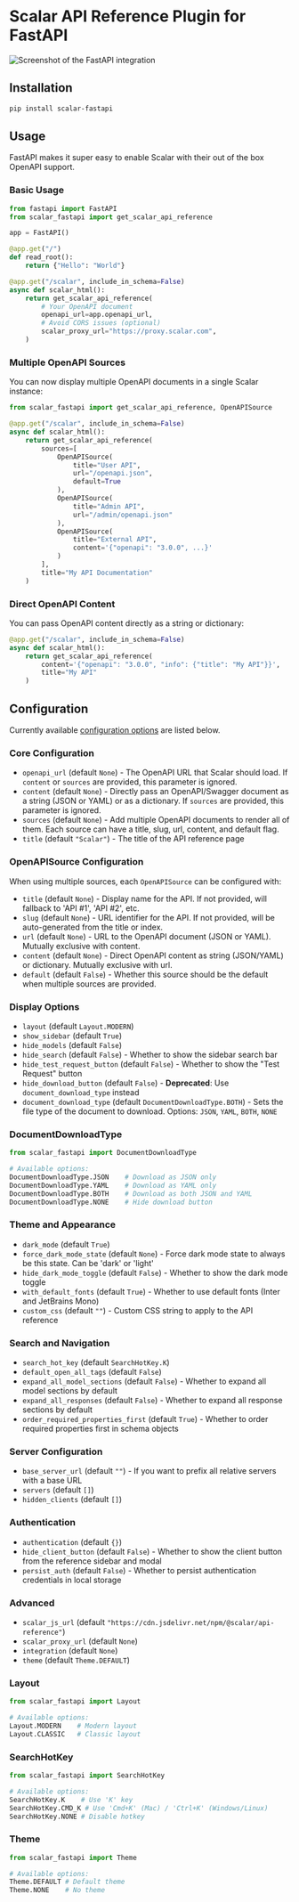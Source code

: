 # Scalar API Reference Plugin for FastAPI

![Screenshot of the FastAPI integration](/screenshots/fastapi.png)

## Installation

```bash
pip install scalar-fastapi
```

## Usage

FastAPI makes it super easy to enable Scalar with their out of the box OpenAPI support.

### Basic Usage

```python
from fastapi import FastAPI
from scalar_fastapi import get_scalar_api_reference

app = FastAPI()

@app.get("/")
def read_root():
    return {"Hello": "World"}

@app.get("/scalar", include_in_schema=False)
async def scalar_html():
    return get_scalar_api_reference(
        # Your OpenAPI document
        openapi_url=app.openapi_url,
        # Avoid CORS issues (optional)
        scalar_proxy_url="https://proxy.scalar.com",
    )
```

### Multiple OpenAPI Sources

You can now display multiple OpenAPI documents in a single Scalar instance:

```python
from scalar_fastapi import get_scalar_api_reference, OpenAPISource

@app.get("/scalar", include_in_schema=False)
async def scalar_html():
    return get_scalar_api_reference(
        sources=[
            OpenAPISource(
                title="User API",
                url="/openapi.json",
                default=True
            ),
            OpenAPISource(
                title="Admin API",
                url="/admin/openapi.json"
            ),
            OpenAPISource(
                title="External API",
                content='{"openapi": "3.0.0", ...}'
            )
        ],
        title="My API Documentation"
    )
```

### Direct OpenAPI Content

You can pass OpenAPI content directly as a string or dictionary:

```python
@app.get("/scalar", include_in_schema=False)
async def scalar_html():
    return get_scalar_api_reference(
        content='{"openapi": "3.0.0", "info": {"title": "My API"}}',
        title="My API"
    )
```

## Configuration

Currently available [configuration options](https://guides.scalar.com/scalar/scalar-api-references/configuration) are listed below.

### Core Configuration

- `openapi_url` (default `None`) - The OpenAPI URL that Scalar should load. If `content` or `sources` are provided, this parameter is ignored.
- `content` (default `None`) - Directly pass an OpenAPI/Swagger document as a string (JSON or YAML) or as a dictionary. If `sources` are provided, this parameter is ignored.
- `sources` (default `None`) - Add multiple OpenAPI documents to render all of them. Each source can have a title, slug, url, content, and default flag.
- `title` (default `"Scalar"`) - The title of the API reference page

### OpenAPISource Configuration

When using multiple sources, each `OpenAPISource` can be configured with:

- `title` (default `None`) - Display name for the API. If not provided, will fallback to 'API #1', 'API #2', etc.
- `slug` (default `None`) - URL identifier for the API. If not provided, will be auto-generated from the title or index.
- `url` (default `None`) - URL to the OpenAPI document (JSON or YAML). Mutually exclusive with content.
- `content` (default `None`) - Direct OpenAPI content as string (JSON/YAML) or dictionary. Mutually exclusive with url.
- `default` (default `False`) - Whether this source should be the default when multiple sources are provided.

### Display Options

- `layout` (default `Layout.MODERN`)
- `show_sidebar` (default `True`)
- `hide_models` (default `False`)
- `hide_search` (default `False`) - Whether to show the sidebar search bar
- `hide_test_request_button` (default `False`) - Whether to show the "Test Request" button
- `hide_download_button` (default `False`) - **Deprecated**: Use `document_download_type` instead
- `document_download_type` (default `DocumentDownloadType.BOTH`) - Sets the file type of the document to download. Options: `JSON`, `YAML`, `BOTH`, `NONE`

### DocumentDownloadType

```python
from scalar_fastapi import DocumentDownloadType

# Available options:
DocumentDownloadType.JSON    # Download as JSON only
DocumentDownloadType.YAML    # Download as YAML only
DocumentDownloadType.BOTH    # Download as both JSON and YAML
DocumentDownloadType.NONE    # Hide download button
```

### Theme and Appearance

- `dark_mode` (default `True`)
- `force_dark_mode_state` (default `None`) - Force dark mode state to always be this state. Can be 'dark' or 'light'
- `hide_dark_mode_toggle` (default `False`) - Whether to show the dark mode toggle
- `with_default_fonts` (default `True`) - Whether to use default fonts (Inter and JetBrains Mono)
- `custom_css` (default `""`) - Custom CSS string to apply to the API reference

### Search and Navigation

- `search_hot_key` (default `SearchHotKey.K`)
- `default_open_all_tags` (default `False`)
- `expand_all_model_sections` (default `False`) - Whether to expand all model sections by default
- `expand_all_responses` (default `False`) - Whether to expand all response sections by default
- `order_required_properties_first` (default `True`) - Whether to order required properties first in schema objects

### Server Configuration

- `base_server_url` (default `""`) - If you want to prefix all relative servers with a base URL
- `servers` (default `[]`)
- `hidden_clients` (default `[]`)

### Authentication

- `authentication` (default `{}`)
- `hide_client_button` (default `False`) - Whether to show the client button from the reference sidebar and modal
- `persist_auth` (default `False`) - Whether to persist authentication credentials in local storage

### Advanced

- `scalar_js_url` (default `"https://cdn.jsdelivr.net/npm/@scalar/api-reference"`)
- `scalar_proxy_url` (default `None`)
- `integration` (default `None`)
- `theme` (default `Theme.DEFAULT`)

### Layout

```python
from scalar_fastapi import Layout

# Available options:
Layout.MODERN    # Modern layout
Layout.CLASSIC   # Classic layout
```

### SearchHotKey

```python
from scalar_fastapi import SearchHotKey

# Available options:
SearchHotKey.K    # Use 'K' key
SearchHotKey.CMD_K # Use 'Cmd+K' (Mac) / 'Ctrl+K' (Windows/Linux)
SearchHotKey.NONE # Disable hotkey
```

### Theme

```python
from scalar_fastapi import Theme

# Available options:
Theme.DEFAULT # Default theme
Theme.NONE    # No theme

